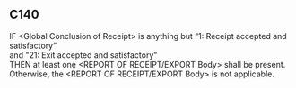 ## C140
IF &lt;Global Conclusion of Receipt&gt; is anything but “1: Receipt accepted and satisfactory”   
and "21: Exit accepted and satisfactory"  
THEN at least one &lt;REPORT OF RECEIPT/EXPORT Body&gt; shall be present.   
Otherwise, the &lt;REPORT OF RECEIPT/EXPORT Body&gt; is not applicable.
